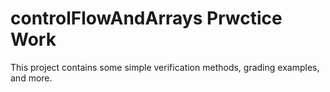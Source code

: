 <h1>controlFlowAndArrays Prwctice Work</h1>
This project contains some simple verification methods, grading examples, and more.
